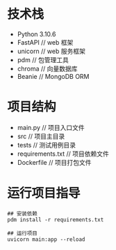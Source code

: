 #

# 技术栈

- Python 3.10.6
- FastAPI // web 框架
- unicorn // web 服务框架
- pdm // 包管理工具
- chroma // 向量数据库
- Beanie // MongoDB ORM

# 项目结构

- main.py // 项目入口文件
- src // 项目主目录
- tests // 测试用例目录
- requirements.txt // 项目依赖文件
- Dockerfile // 项目打包文件

# 运行项目指导

```
## 安装依赖
pdm install -r requirements.txt
```

```
## 运行项目
uvicorn main:app --reload
```
